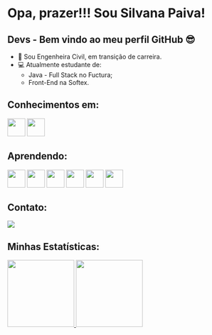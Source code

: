 # Opa, prazer!!! Sou Silvana Paiva! 
## Devs - Bem vindo ao meu perfil GitHub 😎 

- 👷 Sou Engenheira Civil, em transição de carreira.
- 💻 Atualmente estudante de:
  - Java - Full Stack no Fuctura;
  - Front-End na Softex.

## Conhecimentos em: 
<img src="https://cdn.jsdelivr.net/gh/devicons/devicon/icons/photoshop/photoshop-line.svg" width="40" height="40"/> <img src="https://cdn.jsdelivr.net/gh/devicons/devicon/icons/illustrator/illustrator-plain.svg" width="40" height="40"/>

## Aprendendo:
<img src="https://cdn.jsdelivr.net/gh/devicons/devicon/icons/java/java-original-wordmark.svg" width="40" height="40" /> <img src="https://cdn.jsdelivr.net/gh/devicons/devicon/icons/postgresql/postgresql-original-wordmark.svg" width="40" height="40"/> <img src="https://cdn.jsdelivr.net/gh/devicons/devicon/icons/javascript/javascript-original.svg" width="40" height="40"/> <img src="https://cdn.jsdelivr.net/gh/devicons/devicon/icons/html5/html5-original-wordmark.svg" width="40" height="40"/> <img src="https://cdn.jsdelivr.net/gh/devicons/devicon/icons/css3/css3-original-wordmark.svg" width="40" height="40"/> <img src="https://cdn.jsdelivr.net/gh/devicons/devicon/icons/vscode/vscode-original-wordmark.svg" width="40" height="40"/>

## Contato:

<a href="https://www.linkedin.com/in/silvanapaiva" target="_blank"><img loading="lazy" src="https://img.shields.io/badge/-LinkedIn-%230077B5?style=for-the-badge&logo=linkedin&logoColor=white" target="_blank"></a>

## Minhas Estatísticas:

<div>
<a href="https://github.com/SilvanaCosta">
<img loading="lazy" height="150em" src="https://github-readme-stats.vercel.app/api/top-langs/?username=silvanacosta&layout=compact&langs_count=7&theme=dracula"/> <img loading="lazy" height="150em" src="https://github-readme-stats.vercel.app/api?username=silvanacosta&show_icons=true&theme=dracula&include_all_commits=true&count_private=true"/>
</div>


